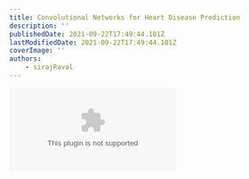 ```yaml
---
title: Convolutional Networks for Heart Disease Prediction
description: ''
publishedDate: 2021-09-22T17:49:44.101Z
lastModifiedDate: 2021-09-22T17:49:44.101Z
coverImage: ''
authors:
    - sirajRaval
---
```


<Embed
	type="youtube"
	url="https://youtu.be/fGv6VmfGMLc?t=0"
	title="Convolutional Networks for Heart Disease Prediction"
/>

